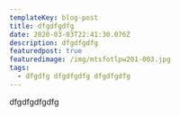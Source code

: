 ```yaml
---
templateKey: blog-post
title: dfgdfgdfg
date: 2020-03-03T22:41:30.076Z
description: dfgdfgdfg
featuredpost: true
featuredimage: /img/mtsfotlpw201-003.jpg
tags:
  - dfgdfg dfgdfgdfg dfgdfgdfg
---
```

dfgdfgdfgdfg
